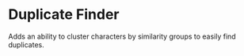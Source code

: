 # Duplicate Finder

Adds an ability to cluster characters by similarity groups to easily find duplicates.
